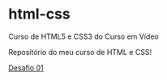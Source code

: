 # html-css
 Curso de HTML5 e CSS3 do Curso em Vídeo

Repositório do meu curso de HTML e CSS!

<a href="d001/index.html" target="_blank">
Desafio 01
</a>